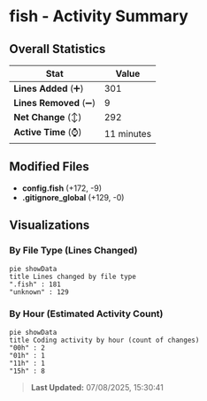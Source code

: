# fish - Activity Summary 

## Overall Statistics

| Stat                   | Value                                                             |
| ---------------------- | ----------------------------------------------------------------- |
| **Lines Added** (➕)   | 301                                          |
| **Lines Removed** (➖) | 9                                        |
| **Net Change** (↕)    | 292                |
| **Active Time** (⌚)   | 11 minutes |


## Modified Files
- **config.fish** (+172, -9)
- **.gitignore_global** (+129, -0)

## Visualizations

### By File Type (Lines Changed)

```mermaid
pie showData
title Lines changed by file type
".fish" : 181
"unknown" : 129
```

### By Hour (Estimated Activity Count)

```mermaid
pie showData
title Coding activity by hour (count of changes)
"00h" : 2
"01h" : 1
"11h" : 1
"15h" : 8
```


> **Last Updated:** 07/08/2025, 15:30:41